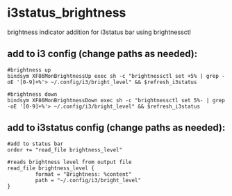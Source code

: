 # i3status_brightness
brightness indicator addition for i3status bar using brightnessctl

## add to i3 config (change paths as needed):
```
#brightness up
bindsym XF86MonBrightnessUp exec sh -c "brightnessctl set +5% | grep -oE '[0-9]+%'> ~/.config/i3/bright_level" && $refresh_i3status

#brightness down
bindsym XF86MonBrightnessDown exec sh -c "brightnessctl set 5%- | grep -oE '[0-9]+%'> ~/.config/i3/bright_level" && $refresh_i3status
```


## add to i3status config (change paths as needed):
```
#add to status bar
order += "read_file brightness_level"

#reads brightness level from output file
read_file brightness_level {
         format = "Brightness: %content"
         path = "~/.config/i3/bright_level" 
}
``` 
